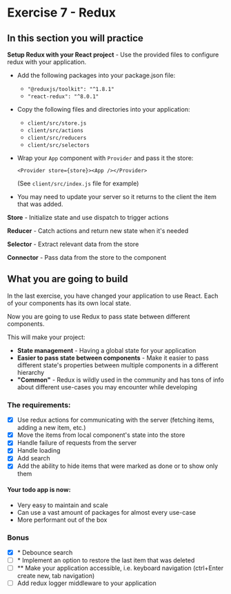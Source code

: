 # Exercise 7 - Redux

## In this section you will practice

**Setup Redux with your React project** - Use the provided files to configure redux with your application.

* Add the following packages into your package.json file:
  * `"@reduxjs/toolkit": "^1.8.1"`
  * `"react-redux": "^8.0.1"`
* Copy the following files and directories into your application:
  * `client/src/store.js`
  * `client/src/actions`
  * `client/src/reducers`
  * `client/src/selectors`
* Wrap your `App` component with `Provider` and pass it the store:
  
  `<Provider store={store}><App /></Provider>`

  (See `client/src/index.js` file for example) 
* You may need to update your server so it returns to the client the item that was added.

**Store** - Initialize state and use dispatch to trigger actions

**Reducer** - Catch actions and return new state when it's needed 

**Selector** - Extract relevant data from the store

**Connector** - Pass data from the store to the component

## What you are going to build

In the last exercise, you have changed your application to use React. Each of your components has its own local state.

Now you are going to use Redux to pass state between different components.

This will make your project:
* **State management** - Having a global state for your application
* **Easier to pass state between components** - Make it easier to pass different state's properties between multiple components in a different hierarchy
* **"Common"** - Redux is wildly used in the community and has tons of info about different use-cases you may encounter while developing

### The requirements:
- [x] Use redux actions for communicating with the server (fetching items, adding a new item, etc.)
- [x] Move the items from local component's state into the store
- [x] Handle failure of requests from the server
- [x] Handle loading
- [x] Add search
- [x] Add the ability to hide items that were marked as done or to show only them

#### Your todo app is now:
- Very easy to maintain and scale
- Can use a vast amount of packages for almost every use-case
- More performant out of the box

### Bonus
- [x] \* Debounce search
- [ ] \* Implement an option to restore the last item that was deleted
- [ ] ** Make your application accessible, i.e. keyboard navigation (ctrl+Enter create new, tab navigation)
- [ ] Add redux logger middleware to your application
